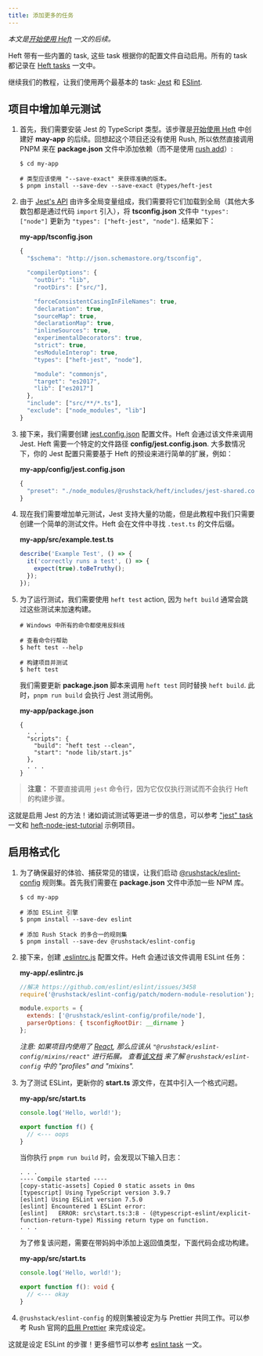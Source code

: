 ```yaml
---
title: 添加更多的任务
---
```


_本文是[开始使用 Heft](../tutorials/getting_started.md) 一文的后续。_

Heft 带有一些内置的 task, 这些 task 根据你的配置文件自动启用。所有的 task 都记录在 [Heft tasks](../tasks/api-extractor.md) 一文中。

继续我们的教程，让我们使用两个最基本的 task: [Jest](../tasks/jest.md) 和 [ESlint](../tasks/eslint.md).

## 项目中增加单元测试

1. 首先，我们需要安装 Jest 的 TypeScript 类型。该步骤是[开始使用 Heft](../tutorials/getting_started.md) 中创建好 **may-app** 的后续。回想起这个项目还没有使用 Rush, 所以依然直接调用 PNPM 来在 **package.json** 文件中添加依赖（而不是使用 [rush add](@rushjs/pages/commands/rush_add/)）:

   ```shell
   $ cd my-app

   # 类型应该使用 "--save-exact" 来获得准确的版本。
   $ pnpm install --save-dev --save-exact @types/heft-jest
   ```

2. 由于 [Jest's API](https://jestjs.io/docs/en/api) 由许多全局变量组成，我们需要将它们加载到全局（其他大多数包都是通过代码 `import` 引入），将 **tsconfig.json** 文件中 `"types": ["node"]` 更新为 `"types": ["heft-jest", "node"]`. 结果如下：

   **my-app/tsconfig.json**

   ```js
   {
     "$schema": "http://json.schemastore.org/tsconfig",

     "compilerOptions": {
       "outDir": "lib",
       "rootDirs": ["src/"],

       "forceConsistentCasingInFileNames": true,
       "declaration": true,
       "sourceMap": true,
       "declarationMap": true,
       "inlineSources": true,
       "experimentalDecorators": true,
       "strict": true,
       "esModuleInterop": true,
       "types": ["heft-jest", "node"],

       "module": "commonjs",
       "target": "es2017",
       "lib": ["es2017"]
     },
     "include": ["src/**/*.ts"],
     "exclude": ["node_modules", "lib"]
   }
   ```

3. 接下来，我们需要创建 [jest.config.json](https://jestjs.io/docs/en/configuration) 配置文件。Heft 会通过该文件来调用 Jest. Heft 需要一个特定的文件路径 **config/jest.config.json**. 大多数情况下，你的 Jest 配置只需要基于 Heft 的预设来进行简单的扩展，例如：

   **my-app/config/jest.config.json**

   ```js
   {
     "preset": "./node_modules/@rushstack/heft/includes/jest-shared.config.json"
   }
   ```

4. 现在我们需要增加单元测试，Jest 支持大量的功能，但是此教程中我们只需要创建一个简单的测试文件。Heft 会在文件中寻找 `.test.ts` 的文件后缀。

   **my-app/src/example.test.ts**

   ```ts
   describe('Example Test', () => {
     it('correctly runs a test', () => {
       expect(true).toBeTruthy();
     });
   });
   ```

5. 为了运行测试，我们需要使用 `heft test` action, 因为 `heft build` 通常会跳过这些测试来加速构建。

   ```shell
   # Windows 中所有的命令都使用反斜线

   # 查看命令行帮助
   $ heft test --help

   # 构建项目并测试
   $ heft test
   ```

   我们需要更新 **package.json** 脚本来调用 `heft test` 同时替换 `heft build`. 此时，`pnpm run build` 会执行 Jest 测试用例。

   **my-app/package.json**

   ```
   {
     . . .
     "scripts": {
       "build": "heft test --clean",
       "start": "node lib/start.js"
     },
     . . .
   }
   ```

> **注意：** 不要直接调用 `jest` 命令行，因为它仅仅执行测试而不会执行 Heft 的构建步骤。

这就是启用 Jest 的方法！诸如调试测试等更进一步的信息，可以参考 ["jest" task](../tasks/jest.md) 一文和 [heft-node-jest-tutorial](https://github.com/microsoft/rushstack-samples/tree/main/heft/heft-node-jest-tutorial) 示例项目。

## 启用格式化

1. 为了确保最好的体验、捕获常见的错误，让我们启动 [@rushstack/eslint-config](https://www.npmjs.com/package/@rushstack/eslint-config) 规则集。首先我们需要在 **package.json** 文件中添加一些 NPM 库。

   ```shell
   $ cd my-app

   # 添加 ESLint 引擎
   $ pnpm install --save-dev eslint

   # 添加 Rush Stack 的多合一的规则集
   $ pnpm install --save-dev @rushstack/eslint-config
   ```

2. 接下来，创建 [.eslintrc.js](https://eslint.org/docs/user-guide/configuring) 配置文件。Heft 会通过该文件调用 ESLint 任务：

   **my-app/.eslintrc.js**

   ```js
   //解决 https://github.com/eslint/eslint/issues/3458
   require('@rushstack/eslint-config/patch/modern-module-resolution');

   module.exports = {
     extends: ['@rushstack/eslint-config/profile/node'],
     parserOptions: { tsconfigRootDir: __dirname }
   };
   ```

   _注意: 如果项目内使用了 [React](https://reactjs.org/), 那么应该从 `"@rushstack/eslint-config/mixins/react"` 进行拓展。 查看[该文档](https://www.npmjs.com/package/@rushstack/eslint-config) 来了解 `@rushstack/eslint-config` 中的 "profiles" and "mixins"._

3. 为了测试 ESLint，更新你的 **start.ts** 源文件，在其中引入一个格式问题。

   **my-app/src/start.ts**

   ```ts
   console.log('Hello, world!');

   export function f() {
     // <--- oops
   }
   ```

   当你执行 `pnpm run build` 时，会发现以下输入日志：

   ```
   . . .
   ---- Compile started ----
   [copy-static-assets] Copied 0 static assets in 0ms
   [typescript] Using TypeScript version 3.9.7
   [eslint] Using ESLint version 7.5.0
   [eslint] Encountered 1 ESLint error:
   [eslint]   ERROR: src\start.ts:3:8 - (@typescript-eslint/explicit-function-return-type) Missing return type on function.
   . . .
   ```

   为了修复该问题，需要在带妈妈中添加上返回值类型，下面代码会成功构建。

   **my-app/src/start.ts**

   ```ts
   console.log('Hello, world!');

   export function f(): void {
     // <--- okay
   }
   ```

4. `@rushstack/eslint-config` 的规则集被设定为与 Prettier 共同工作。可以参考 Rush 官网的[启用 Prettier](@rushjs/pages/maintainer/enabling_prettier/) 来完成设定。

这就是设定 ESLint 的步骤！更多细节可以参考 [eslint task](../tasks/eslint.md) 一文。
